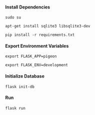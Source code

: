 #### Install Dependencies
`sudo su`

`apt-get install sqlite3 libsqlite3-dev`

`pip install -r requirements.txt`

#### Export Environment Variables
`export FLASK_APP=pigeon`

`export FLASK_ENV=development`

#### Initialize Database
`flask init-db`

#### Run
`flask run`